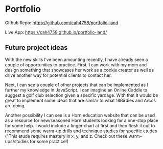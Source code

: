 # Portfolio

Github Repo: <https://github.com/cah4758/portfolio-land>

Live App: <https://cah4758.github.io/portfolio-land/>

## Future project ideas

With the new skills I've been amounting recently, I have already seen a couple of opportunities to practice. First, I can work with my mom and design something that showcases her work as a cookie creator as well as drive another way for potential clients to contact her. 

Next, I can see a couple of other projects that can be implemented as I further my knowledge in JavaScript. I can imagine an Online Caddie to suggest a golf club selection given a specific yardage. With that it would be great to implement some ideas that are similar to what 18Birdies and Arcos are doing. 

Another possibility I can see is a Horn education website that can be used as a resource for new/seasoned Horn students looking for a one-stop place for some help. I would include a finger chart at first and then flesh it out to recommend some warm-up drills and technique studies for specific etudes ("This etude requires mastery in x, y, and z. Check out these warm-ups/studies for some practice!)